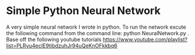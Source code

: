 # Simple Python Neural Network

A very simple neural network I wrote in python. To run the network excute the following command from the command line: python NeuralNetwork.py . Base off the following youtube tutorials https://www.youtube.com/playlist?list=PLRyu4ecIE9tibdzuhJr94uQeKnOFkkbq6
